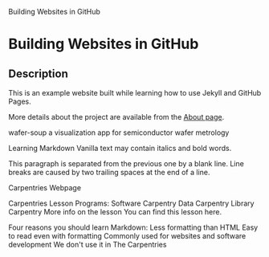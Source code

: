 Building Websites in GitHub


# Building Websites in GitHub

## Description
This is an example website built while learning how to use Jekyll and GitHub Pages.

More details about the project are available from the [About page](about).



wafer-soup
a visualization app for semiconductor wafer metrology

Learning Markdown
Vanilla text may contain italics and bold words.

This paragraph is separated from the previous one by a blank line. Line breaks are caused by two trailing spaces at the end of a line.

Carpentries Webpage

Carpentries Lesson Programs:
Software Carpentry
Data Carpentry
Library Carpentry
More info on the lesson
You can find this lesson here.

Four reasons you should learn Markdown:
Less formatting than HTML
Easy to read even with formatting
Commonly used for websites and software development
We don't use it in The Carpentries
